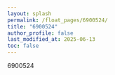 ```yaml
---
layout: splash
permalink: /float_pages/6900524/
title: "6900524"
author_profile: false
last_modified_at: 2025-06-13
toc: false
---
```

 
6900524
